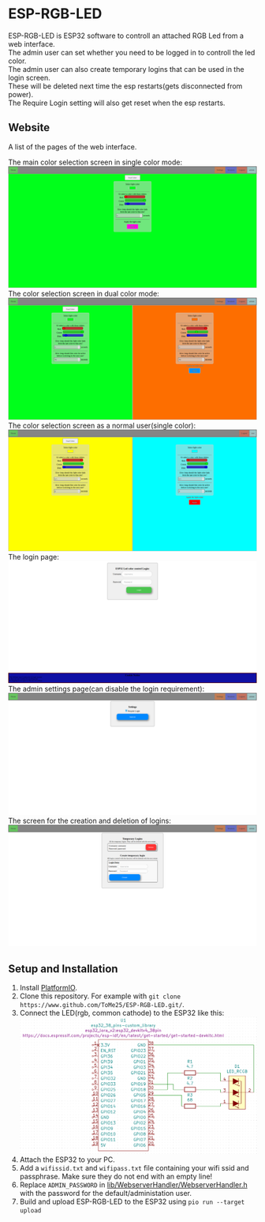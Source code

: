 # ESP-RGB-LED
ESP-RGB-LED is ESP32 software to controll an attached RGB Led from a web interface.<br/>
The admin user can set whether you need to be logged in to controll the led color.<br/>
The admin user can also create temporary logins that can be used in the login screen.<br/>
These will be deleted next time the esp restarts(gets disconnected from power).<br>
The Require Login setting will also get reset when the esp restarts.

## Website
A list of the pages of the web interface.

The main color selection screen in single color mode:<br/>
![Esp32_Led_color_control](https://raw.githubusercontent.com/ToMe25/ESP-RGB-LED/master/images/Esp32_Led_color_control.png)
The color selection screen in dual color mode:<br/>
![Esp32_Led_dual_color_control](https://raw.githubusercontent.com/ToMe25/ESP-RGB-LED/master/images/Esp32_Led_dual_color_control.png)
The color selection screen as a normal user(single color):<br/>
![Esp32_Led_temp_session_color_control](https://raw.githubusercontent.com/ToMe25/ESP-RGB-LED/master/images/Esp32_Led_temp_session_color_control.png)
The login page:<br>
![Login](https://raw.githubusercontent.com/ToMe25/ESP-RGB-LED/master/images/Login.png)
The admin settings page(can disable the login requirement):<br/>
![Settings](https://raw.githubusercontent.com/ToMe25/ESP-RGB-LED/master/images/Settings.png)
The screen for the creation and deletion of logins:<br/>
![Temporary_Sessions](https://raw.githubusercontent.com/ToMe25/ESP-RGB-LED/master/images/Temporary_Sessions.png)

## Setup and Installation
1. Install [PlatformIO](https://docs.platformio.org/en/latest/core/installation.html).
2. Clone this repository. For example with `git clone https://www.github.com/ToMe25/ESP-RGB-LED.git/`.
3. Connect the LED(rgb, common cathode) to the ESP32 like this:<br/>
![Circuit](https://raw.githubusercontent.com/ToMe25/ESP-RGB-LED/master/images/Circuit.png)
4. Attach the ESP32 to your PC.
5. Add a `wifissid.txt` and `wifipass.txt` file containing your wifi ssid and passphrase. Make sure they do not end with an empty line!
6. Replace `ADMIN_PASSWORD` in [lib/WebserverHandler/WebserverHandler.h](https://github.com/ToMe25/ESP-RGB-LED/blob/master/lib/WebserverHandler/WebserverHandler.h) with the password for the default/administation user.
7. Build and upload ESP-RGB-LED to the ESP32 using `pio run --target upload`
